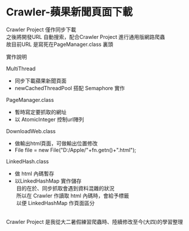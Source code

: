 # Crawler-蘋果新聞頁面下載

Crawler Project 僅作同步下載  
之後將開發URL 自動搜索，配合Crawler Project 進行通用版網路爬蟲  
故目前URL 是寫死在PageManager.class 裏頭  
  
  
實作說明
  
  
MultiThread
- 同步下載蘋果新聞頁面
- newCachedThreadPool 搭配 Semaphore 實作  
  
  
PageManager.class
- 暫時寫定要抓取的網址
- 以 AtomicInteger 控制url陣列  
  
  
DownloadWeb.class
- 做輸出html頁面，可做輸出位置修改
- File file = new File("D:/Apple/"+fn.getn()+".html");  
  
  
LinkedHash.class
- 做 html 內碼暫存  
- 以LinkedHashMap 實作儲存  
  目的在於、同步抓取會遇到資料混雜的狀況  
  所以在 Crawler 作讀取 html 內碼時，會給予標籤  
  以便 LinkedHashMap 作頁面區分  
  
    
Crawler Project 是我從大二暑假練習爬蟲時、陸續修改至今(大四)的學習整理  
